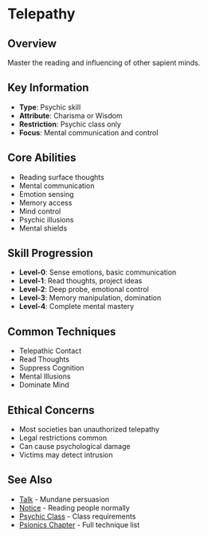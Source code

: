 # Telepathy

## Overview
Master the reading and influencing of other sapient minds.

## Key Information
- **Type**: Psychic skill
- **Attribute**: Charisma or Wisdom
- **Restriction**: Psychic class only
- **Focus**: Mental communication and control

## Core Abilities
- Reading surface thoughts
- Mental communication
- Emotion sensing
- Memory access
- Mind control
- Psychic illusions
- Mental shields

## Skill Progression
- **Level-0**: Sense emotions, basic communication
- **Level-1**: Read thoughts, project ideas
- **Level-2**: Deep probe, emotional control
- **Level-3**: Memory manipulation, domination
- **Level-4**: Complete mental mastery

## Common Techniques
- Telepathic Contact
- Read Thoughts
- Suppress Cognition
- Mental Illusions
- Dominate Mind

## Ethical Concerns
- Most societies ban unauthorized telepathy
- Legal restrictions common
- Can cause psychological damage
- Victims may detect intrusion

## See Also
- [Talk](../skills/talk.md) - Mundane persuasion
- [Notice](../skills/notice.md) - Reading people normally
- [Psychic Class](../classes/psychic.md) - Class requirements
- [Psionics Chapter](../../../psionics/) - Full technique list